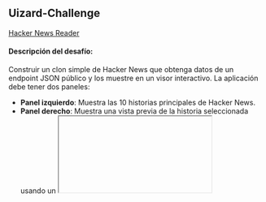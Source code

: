 ## Uizard-Challenge

[Hacker News Reader](https://uizard.notion.site/uizard/Quest-Front-end-Developer-89b58e89f4434634a022031b38cdcfaf)

#### Descripción del desafío:
Construir un clon simple de Hacker News que obtenga datos de un endpoint JSON público y los muestre en un visor interactivo. 
La aplicación debe tener dos paneles:
- **Panel izquierdo**: Muestra las 10 historias principales de Hacker News.
- **Panel derecho**: Muestra una vista previa de la historia seleccionada usando un <iframe>.

##### Notas Importantes:
Utiliza <iframe> para la vista previa de la historia seleccionada en el panel derecho.
No es necesario replicar el diseño exacto del mockup, pero puedes usarlo como referencia.
[Mockup](https://app.uizard.io/p/de328bd3/preview)


